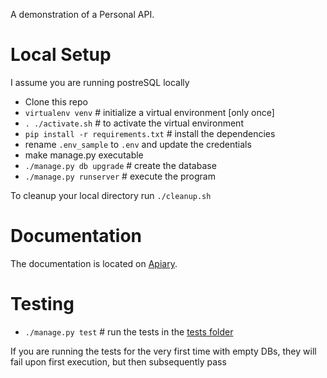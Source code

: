 A demonstration of a Personal API.

# Local Setup

I assume you are running postreSQL locally

* Clone this repo
* `virtualenv venv` # initialize a virtual environment [only once]
* `. ./activate.sh` # to activate the virtual environment
* `pip install -r requirements.txt` # install the dependencies
* rename `.env_sample` to `.env` and update the credentials
* make manage.py executable
* `./manage.py db upgrade` # create the database
* `./manage.py runserver` # execute the program

To cleanup your local directory run `./cleanup.sh`

# Documentation

The documentation is located on [Apiary](http://docs.apithyself.apiary.io).

# Testing

* `./manage.py test` # run the tests in the [tests folder](https://github.com/thinkingserious/apithyself/blob/master/test)

If you are running the tests for the very first time with empty DBs, they will fail upon first execution, but then subsequently pass
